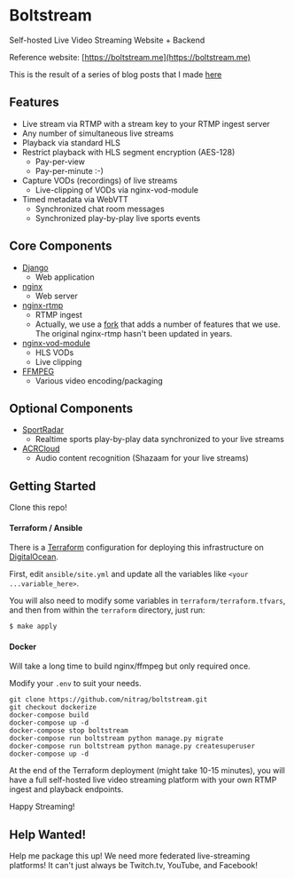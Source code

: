 # Boltstream
Self-hosted Live Video Streaming Website + Backend

Reference website: [https://boltstream.me](https://boltstream.me)

This is the result of a series of blog posts that I made [here](https://benwilber.github.io/nginx/rtmp/live/video/streaming/2018/03/25/building-a-live-video-streaming-website-part-1-start-streaming.html)

## Features

* Live stream via RTMP with a stream key to your RTMP ingest server
* Any number of simultaneous live streams
* Playback via standard HLS
* Restrict playback with HLS segment encryption (AES-128)
	* Pay-per-view
	* Pay-per-minute :-)
* Capture VODs (recordings) of live streams
	* Live-clipping of VODs via nginx-vod-module
* Timed metadata via WebVTT
	* Synchronized chat room messages
	* Synchronized play-by-play live sports events


## Core Components

* [Django](https://www.djangoproject.com/)
	* Web application
* [nginx](https://nginx.org/)
	* Web server
* [nginx-rtmp](https://github.com/arut/nginx-rtmp-module)
	* RTMP ingest
	* Actually, we use a [fork](https://github.com/sergey-dryabzhinsky/nginx-rtmp-module) that adds a number of features that we use.  The original nginx-rtmp hasn't been updated in years.
* [nginx-vod-module](https://github.com/kaltura/nginx-vod-module)
	* HLS VODs
	* Live clipping
* [FFMPEG](https://ffmpeg.org/)
	* Various video encoding/packaging

## Optional Components

* [SportRadar](https://www.sportradar.com/)
	* Realtime sports play-by-play data synchronized to your live streams
* [ACRCloud](https://www.acrcloud.com/)
	* Audio content recognition (Shazaam for your live streams)

	
## Getting Started

Clone this repo!

#### Terraform / Ansible
There is a [Terraform](https://terraform.io/) configuration for deploying this infrastructure on [DigitalOcean](https://www.digitalocean.com/).

First, edit `ansible/site.yml` and update all the variables like `<your ...variable_here>`.

You will also need to modify some variables in `terraform/terraform.tfvars`, and then from within the `terraform` directory, just run:

```bash
$ make apply
```

#### Docker

Will take a long time to build nginx/ffmpeg but only required once. 

Modify your `.env` to suit your needs.

```
git clone https://github.com/nitrag/boltstream.git
git checkout dockerize
docker-compose build
docker-compose up -d
docker-compose stop boltstream
docker-compose run boltstream python manage.py migrate 
docker-compose run boltstream python manage.py createsuperuser
docker-compose up -d
```

At the end of the Terraform deployment (might take 10-15 minutes), you will have a full self-hosted live video streaming platform with your own RTMP ingest and playback endpoints.

Happy Streaming!

## Help Wanted!

Help me package this up!  We need more federated live-streaming platforms!  It can't just always be Twitch.tv, YouTube, and Facebook!